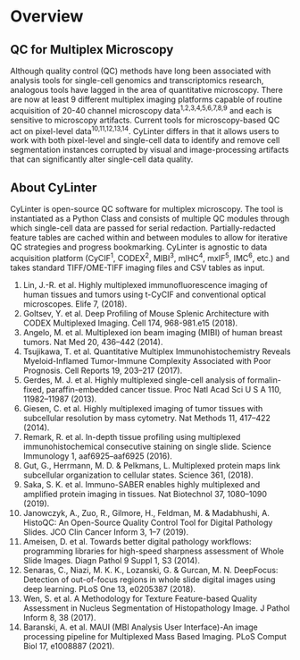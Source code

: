 # Overview

<div class="basic-grid with-dividers mb-6">

<div markdown="1">

## QC for Multiplex Microscopy
Although quality control (QC) methods have long been associated with analysis tools for single-cell genomics and transcriptomics research, analogous tools have lagged in the area of quantitative microscopy. There are now at least 9 different multiplex imaging platforms capable of routine acquisition of 20-40 channel microscopy data<sup>1,2,3,4,5,6,7,8,9</sup> and each is sensitive to microscopy artifacts. Current tools for microscopy-based QC act on pixel-level data<sup>10,11,12,13,14</sup>. CyLinter differs in that it allows users to work with both pixel-level and single-cell data to identify and remove cell segmentation instances corrupted by visual and image-processing artifacts that can significantly alter single-cell data quality.

</div>
<div markdown="1">

## About CyLinter
CyLinter is open-source QC software for multiplex microscopy. The tool is instantiated as a Python Class and consists of multiple QC modules through which single-cell data are passed for serial redaction. Partially-redacted feature tables are cached within and between modules to allow for iterative QC strategies and progress bookmarking. CyLinter is agnostic to data acquisition platform (CyCIF<sup>1</sup>, CODEX<sup>2</sup>, MIBI<sup>3</sup>, mIHC<sup>4</sup>, mxIF<sup>5</sup>, IMC<sup>6</sup>, etc.) and takes standard TIFF/OME-TIFF imaging files and CSV tables as input.

<div markdown="1">

1. Lin, J.-R. et al. Highly multiplexed immunofluorescence imaging of human tissues and tumors using t-CyCIF and conventional optical microscopes. Elife 7, (2018).
2. Goltsev, Y. et al. Deep Profiling of Mouse Splenic Architecture with CODEX Multiplexed Imaging. Cell 174, 968-981.e15 (2018).
3. Angelo, M. et al. Multiplexed ion beam imaging (MIBI) of human breast tumors. Nat Med 20, 436–442 (2014).
4. Tsujikawa, T. et al. Quantitative Multiplex Immunohistochemistry Reveals Myeloid-Inflamed Tumor-Immune Complexity Associated with Poor Prognosis. Cell Reports 19, 203–217 (2017).
5. Gerdes, M. J. et al. Highly multiplexed single-cell analysis of formalin-fixed, paraffin-embedded cancer tissue. Proc Natl Acad Sci U S A 110, 11982–11987 (2013).
6. Giesen, C. et al. Highly multiplexed imaging of tumor tissues with subcellular resolution by mass cytometry. Nat Methods 11, 417–422 (2014).
7. Remark, R. et al. In-depth tissue profiling using multiplexed immunohistochemical consecutive staining on single slide. Science Immunology 1, aaf6925–aaf6925 (2016).
8. Gut, G., Herrmann, M. D. & Pelkmans, L. Multiplexed protein maps link subcellular organization to cellular states. Science 361, (2018).
9. Saka, S. K. et al. Immuno-SABER enables highly multiplexed and amplified protein imaging in tissues. Nat Biotechnol 37, 1080–1090 (2019).
10.	Janowczyk, A., Zuo, R., Gilmore, H., Feldman, M. & Madabhushi, A. HistoQC: An Open-Source Quality Control Tool for Digital Pathology Slides. JCO Clin Cancer Inform 3, 1–7 (2019).
11.	Ameisen, D. et al. Towards better digital pathology workflows: programming libraries for high-speed sharpness assessment of Whole Slide Images. Diagn Pathol 9 Suppl 1, S3 (2014).
12.	Senaras, C., Niazi, M. K. K., Lozanski, G. & Gurcan, M. N. DeepFocus: Detection of out-of-focus regions in whole slide digital images using deep learning. PLoS One 13, e0205387 (2018).
13.	Wen, S. et al. A Methodology for Texture Feature-based Quality Assessment in Nucleus Segmentation of Histopathology Image. J Pathol Inform 8, 38 (2017).
14.	Baranski, A. et al. MAUI (MBI Analysis User Interface)-An image processing pipeline for Multiplexed Mass Based Imaging. PLoS Comput Biol 17, e1008887 (2021).
